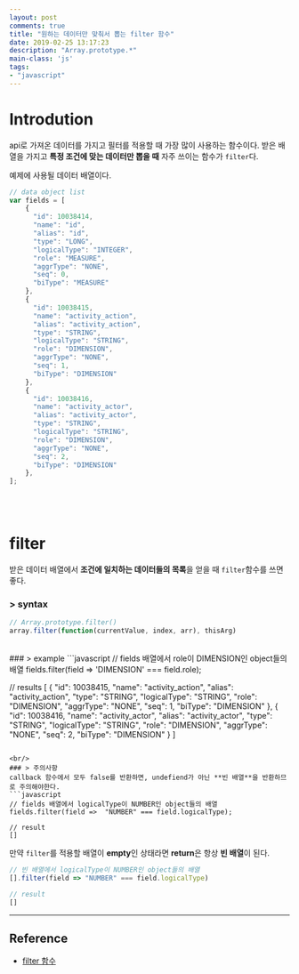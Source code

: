 ```yaml
---
layout: post
comments: true
title: "원하는 데이터만 맞춰서 뽑는 filter 함수"
date: 2019-02-25 13:17:23
description: "Array.prototype.*"
main-class: 'js'
tags: 
- "javascript"
---
```

# Introdution
api로 가져온 데이터를 가지고 필터를 적용할 때 가장 많이 사용하는 함수이다.
받은 배열을 가지고 **특정 조건에 맞는 데이터만 뽑을 때** 자주 쓰이는 함수가 `filter`다.

예제에 사용될 데이터 배열이다.
```javascript
// data object list
var fields = [
    {
      "id": 10038414,
      "name": "id",
      "alias": "id",
      "type": "LONG",
      "logicalType": "INTEGER",
      "role": "MEASURE",
      "aggrType": "NONE",
      "seq": 0,
      "biType": "MEASURE"
    },
    {
      "id": 10038415,
      "name": "activity_action",
      "alias": "activity_action",
      "type": "STRING",
      "logicalType": "STRING",
      "role": "DIMENSION",
      "aggrType": "NONE",
      "seq": 1,
      "biType": "DIMENSION"
    },
    {
      "id": 10038416,
      "name": "activity_actor",
      "alias": "activity_actor",
      "type": "STRING",
      "logicalType": "STRING",
      "role": "DIMENSION",
      "aggrType": "NONE",
      "seq": 2,
      "biType": "DIMENSION"
    },
];
```
<br/><br/>
# filter
받은 데이터 배열에서 **조건에 일치하는 데이터들의 목록**을 얻을 때 `filter`함수를 쓰면 좋다.

### > syntax
```javascript
// Array.prototype.filter()
array.filter(function(currentValue, index, arr), thisArg)
```

<br/>
### > example
```javascript
// fields 배열에서 role이 DIMENSION인 object들의 배열
fields.filter(field => 'DIMENSION' === field.role);

// results
[
 {
      "id": 10038415,
      "name": "activity_action",
      "alias": "activity_action",
      "type": "STRING",
      "logicalType": "STRING",
      "role": "DIMENSION",
      "aggrType": "NONE",
      "seq": 1,
      "biType": "DIMENSION"
    },
    {
      "id": 10038416,
      "name": "activity_actor",
      "alias": "activity_actor",
      "type": "STRING",
      "logicalType": "STRING",
      "role": "DIMENSION",
      "aggrType": "NONE",
      "seq": 2,
      "biType": "DIMENSION"
    }
]
```

<br/>
### > 주의사항
callback 함수에서 모두 false를 반환하면, undefiend가 아닌 **빈 배열**을 반환하므로 주의해야한다.
```javascript
// fields 배열에서 logicalType이 NUMBER인 object들의 배열
fields.filter(field =>  "NUMBER" === field.logicalType);

// result
[]
```
만약 `filter`를 적용할 배열이 **empty**인 상태라면 **return**은 항상 **빈 배열**이 된다.
```javascript
// 빈 배열에서 logicalType이 NUMBER인 object들의 배열
[].filter(field => "NUMBER" === field.logicalType)

// result
[]
```

---
## Reference
- [filter 함수](https://developer.mozilla.org/ko/docs/Web/JavaScript/Reference/Global_Objects/Array/filter)
